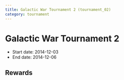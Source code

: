 ```yaml
---
title: Galactic War Tournament 2 (tournament_02)
category: tournament
---
```

# Galactic War Tournament 2

  * Start date: 2014-12-03
  * End date: 2014-12-06

## Rewards

